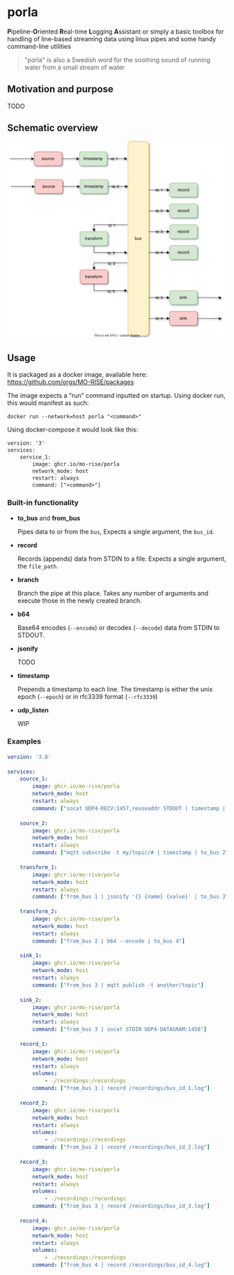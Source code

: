 # porla
**P**ipeline-**O**riented **R**eal-time **L**ogging **A**ssistant or simply a basic toolbox for handling of line-based streaming data using linux pipes and some handy command-line utilities

> "porla" is also a Swedish word for the soothing sound of running water from a small stream of water

## Motivation and purpose

TODO

## Schematic overview

![schematic](./porla.svg)


## Usage

It is packaged as a docker image, available here: https://github.com/orgs/MO-RISE/packages

The image expects a "run" command inputted on startup. Using docker run, this would manifest as such:
```
docker run --network=host porla "<command>"
```

Using docker-compose it would look like this:
```
version: '3'
services:
    service_1:
        image: ghcr.io/mo-rise/porla
        network_mode: host
        restart: always
        command: ["<command>"]
```

### Built-in functionality

* **to_bus** and **from_bus**

  Pipes data to or from the `bus`, Expects a single argument, the `bus_id`.

* **record**

  Records (appends) data from STDIN to a file. Expects a single argument, the `file_path`.

* **branch**

  Branch the pipe at this place. Takes any number of arguments and execute those in the newly created branch.

* **b64**

  Base64 encodes (`--encode`) or decodes (`--decode`) data from STDIN to STDOUT.

* **jsonify**

  TODO

* **timestamp**

  Prepends a timestamp  to each line. The timestamp is either the unix epoch (`--epoch`) or in rfc3339 format (`--rfc3339`)

* **udp_listen**

  WIP

### Examples

```yaml
version: '3.8'

services:
    source_1:
        image: ghcr.io/mo-rise/porla
        network_mode: host
        restart: always
        command: ["socat UDP4-RECV:1457,reuseaddr STDOUT | timestamp | to_bus 1"]

    source_2:
        image: ghcr.io/mo-rise/porla
        network_mode: host
        restart: always
        command: ["mqtt subscribe -t my/topic/# | timestamp | to_bus 2"]

    transform_1:
        image: ghcr.io/mo-rise/porla
        network_mode: host
        restart: always
        command: ["from_bus 1 | jsonify '{} {name} {value}' | to_bus 3"]

    transform_2:
        image: ghcr.io/mo-rise/porla
        network_mode: host
        restart: always
        command: ["from_bus 2 | b64 --encode | to_bus 4"]

    sink_1:
        image: ghcr.io/mo-rise/porla
        network_mode: host
        restart: always
        command: ["from_bus 3 | mqtt publish -t another/topic"]

    sink_2:
        image: ghcr.io/mo-rise/porla
        network_mode: host
        restart: always
        command: ["from_bus 3 | socat STDIN UDP4-DATAGRAM:1458"]

    record_1:
        image: ghcr.io/mo-rise/porla
        network_mode: host
        restart: always
        volumes:
            - ./recordings:/recordings
        command: ["from_bus 1 | record /recordings/bus_id_1.log"]

    record_2:
        image: ghcr.io/mo-rise/porla
        network_mode: host
        restart: always
        volumes:
            - ./recordings:/recordings
        command: ["from_bus 2 | record /recordings/bus_id_2.log"]

    record_3:
        image: ghcr.io/mo-rise/porla
        network_mode: host
        restart: always
        volumes:
            - ./recordings:/recordings
        command: ["from_bus 3 | record /recordings/bus_id_3.log"]

    record_4:
        image: ghcr.io/mo-rise/porla
        network_mode: host
        restart: always
        volumes:
            - ./recordings:/recordings
        command: ["from_bus 4 | record /recordings/bus_id_4.log"]
```